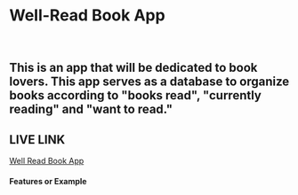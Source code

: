 <h1>Well-Read Book App</h1>
    <br>
<h2>This is an app that will be dedicated to book lovers. This app serves as a database to organize books according to "books read", "currently reading" and "want to read."
</h2>
<h2>LIVE LINK</h2>
    <a href="https://express-wellread-app.herokuapp.com/wellread">Well Read Book App
        </a>
<h4>Features or Example<h/4>
